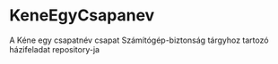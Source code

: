 # KeneEgyCsapanev
A Kéne egy csapatnév csapat Számítógép-biztonság tárgyhoz tartozó házifeladat repository-ja
